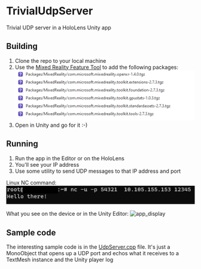 # TrivialUdpServer
Trivial UDP server in a HoloLens Unity app

## Building
1) Clone the repo to your local machine
2) Use the [Mixed Reality Feature Tool](https://docs.microsoft.com/en-us/windows/mixed-reality/develop/unity/welcome-to-mr-feature-tool) to add the following packages:
    ![packages](/docs/MRTKPackages.png)
3) Open in Unity and go for it :-)

## Running
1) Run the app in the Editor or on the HoloLens
2) You'll see your IP address
3) Use some utility to send UDP messages to that IP address and port

Linux NC command:
![nc command](/docs/NC_Example.png)

What you see on the device or in the Unity Editor:
![app_display](/docs/HoloLensC_Example.png)

## Sample code
The interesting sample code is in the [UdpServer.cpp](/Assets/Scripts/UdpServer.cs) file.  It's just a MonoObject that opens up a UDP port and echos what it receives to a TextMesh instance and the Unity player log

